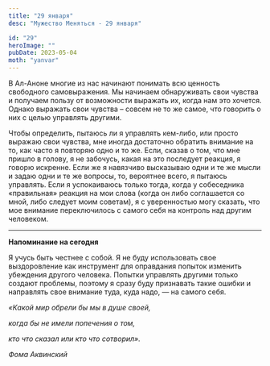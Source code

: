 ```yaml
---
title: "29 января"
desc: "Мужество Меняться - 29 января"

id: "29"
heroImage: ""
pubDate: 2023-05-04
moth: "yanvar"
---
```


В Ал-Аноне многие из нас начинают понимать всю ценность свободного
самовыражения. Мы начинаем обнаруживать свои чувства и получаем пользу от
возможности выражать их, когда нам это хочется. Однако выражать свои чувства –
совсем не то же самое, что говорить о них с целью управлять другими.

Чтобы определить, пытаюсь ли я управлять кем-либо, или просто выражаю свои
чувства, мне иногда достаточно обратить внимание на то, как часто я повторяю
одно и то же. Если, сказав о том, что мне пришло в голову, я не забочусь,
какая на это последует реакция, я говорю искренне. Если же я навязчиво
высказываю одни и те же мысли и задаю одни и те же вопросы, то, вероятнее
всего, я пытаюсь управлять. Если я успокаиваюсь только тогда, когда у
собеседника «правильная» реакция на мои слова (когда он либо соглашается со
мной, либо следует моим советам), я с уверенностью могу сказать, что мое
внимание переключилось с самого себя на контроль над другим человеком.

---

**Напоминание на сегодня**

Я учусь быть честнее с собой. Я не буду использовать свое выздоровление как
инструмент для оправдания попыток изменить убеждения другого человека. Попытки
управлять другими только создают проблемы, поэтому я сразу буду признавать
такие ошибки и направлять свое внимание туда, куда надо, — на самого себя.

_«Какой мир обрели бы мы в душе своей,_

_когда бы не имели попечения о том,_

_кто что сказал или кто что сотворил»._

_Фома Аквинский_
